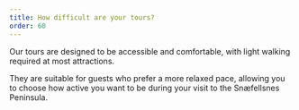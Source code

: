 ```yaml
---
title: How difficult are your tours? 
order: 60
---
```

Our tours are designed to be accessible and comfortable, with light walking required at most attractions. 

They are suitable for guests who prefer a more relaxed pace, allowing you to choose how active you want to be during your visit to the Snæfellsnes Peninsula.